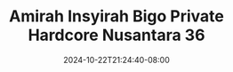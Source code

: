 --- 
title: "Amirah Insyirah Bigo Private Hardcore Nusantara 36"
description: "video bokeh Amirah Insyirah Bigo Private Hardcore Nusantara 36      "
date: 2024-10-22T21:24:40-08:00
file_code: "83ahndf5fjtc"
draft: false
cover: "0mhms9qgohvkbiwu.jpg"
tags: ["Amirah", "Insyirah", "Bigo", "Private", "Hardcore", "Nusantara", "bokep-indo", "bokep-viral", "bokep-ig"]
length: 788
fld_id: "1483924"
foldername: "Amirah insyirah"
categories: ["Amirah insyirah"]
views: 0
---